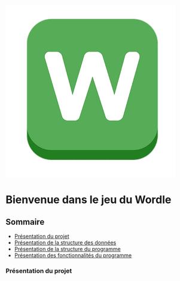 <picture>
  <img src="assets/wordle.png">
</picture>  

# Bienvenue dans le jeu du Wordle  

## Sommaire
- [Présentation du projet](#présentation-du-projet)
- [Présentation de la structure des données](#présentation-de-la-structure-des-données)
- [Présentation de la structure du programme](#présentation-de-la-structure-du-programme)
- [Présentation des fonctionnalités du programme](#présentation-des-fonctionnalités-du-programme)  

### Présentation du projet
